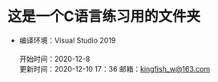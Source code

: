 # 这是一个C语言练习用的文件夹
* 编译环境：Visual Studio 2019  
<br>开始时间：2020-12-8  
更新时间：2020-12-10  17：36
邮箱：<kingfish_w@163.com>  
